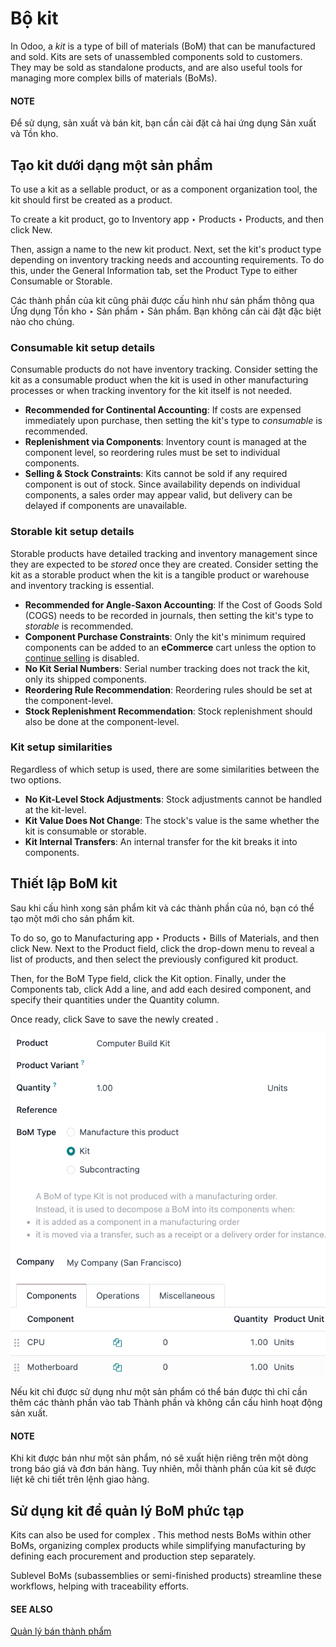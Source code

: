 # Bộ kit

In Odoo, a *kit* is a type of bill of materials (BoM) that can be manufactured and sold. Kits are
sets of unassembled components sold to customers. They may be sold as standalone products, and are
also useful tools for managing more complex bills of materials (BoMs).

#### NOTE
Để sử dụng, sản xuất và bán kit, bạn cần cài đặt cả hai ứng dụng Sản xuất và Tồn kho.

## Tạo kit dưới dạng một sản phẩm

To use a kit as a sellable product, or as a component organization tool, the kit should first be
created as a product.

To create a kit product, go to Inventory app ‣ Products ‣ Products, and then
click New.

Then, assign a name to the new kit product. Next, set the kit's product type depending on inventory
tracking needs and accounting requirements. To do this, under the General Information
tab, set the Product Type to either Consumable or Storable.

Các thành phần của kit cũng phải được cấu hình như sản phẩm thông qua Ứng dụng Tồn kho ‣ Sản phẩm ‣ Sản phẩm. Bạn không cần cài đặt đặc biệt nào cho chúng.

### Consumable kit setup details

Consumable products do not have inventory tracking. Consider setting the kit as a consumable product
when the kit is used in other manufacturing processes or when tracking inventory for the kit itself
is not needed.

* **Recommended for Continental Accounting**: If costs are expensed immediately upon purchase, then
  setting the kit's type to *consumable* is recommended.
* **Replenishment via Components**: Inventory count is managed at the component level, so reordering
  rules must be set to individual components.
* **Selling & Stock Constraints**: Kits cannot be sold if any required component is out of stock.
  Since availability depends on individual components, a sales order may appear valid, but delivery
  can be delayed if components are unavailable.

### Storable kit setup details

Storable products have detailed tracking and inventory management since they are expected to be
*stored* once they are created. Consider setting the kit as a storable product when the kit is a
tangible product or warehouse and inventory tracking is essential.

* **Recommended for Angle-Saxon Accounting**: If the Cost of Goods Sold (COGS) needs to be recorded
  in journals, then setting the kit's type to *storable* is recommended.
* **Component Purchase Constraints**: Only the kit's minimum required components can be added to an
  **eCommerce** cart unless the option to [continue
  selling](../../../websites/ecommerce/products/) is disabled.
* **No Kit Serial Numbers**: Serial number tracking does not track the kit, only its shipped
  components.
* **Reordering Rule Recommendation**: Reordering rules should be set at the component-level.
* **Stock Replenishment Recommendation**: Stock replenishment should also be done at the
  component-level.

### Kit setup similarities

Regardless of which setup is used, there are some similarities between the two options.

* **No Kit-Level Stock Adjustments**: Stock adjustments cannot be handled at the kit-level.
* **Kit Value Does Not Change**: The stock's value is the same whether the kit is consumable or
  storable.
* **Kit Internal Transfers**: An internal transfer for the kit breaks it into components.

## Thiết lập BoM kit

Sau khi cấu hình xong sản phẩm kit và các thành phần của nó, bạn có thể tạo một  mới cho sản phẩm kit.

To do so, go to Manufacturing app ‣ Products ‣ Bills of Materials, and then
click New. Next to the Product field, click the drop-down menu to reveal a
list of products, and then select the previously configured kit product.

Then, for the BoM Type field, click the Kit option. Finally, under the
Components tab, click Add a line, and add each desired component, and
specify their quantities under the Quantity column.

Once ready, click Save to save the newly created .

![Chọn kit trên danh mục vật tư.](../../../../.gitbook/assets/bom-kit-selection.png)

Nếu kit chỉ được sử dụng như một sản phẩm có thể bán được thì chỉ cần thêm các thành phần vào tab Thành phần và không cần cấu hình hoạt động sản xuất.

#### NOTE
Khi kit được bán như một sản phẩm, nó sẽ xuất hiện riêng trên một dòng trong báo giá và đơn bán hàng. Tuy nhiên, mỗi thành phần của kit sẽ được liệt kê chi tiết trên lệnh giao hàng.

## Sử dụng kit để quản lý BoM phức tạp

Kits can also be used for complex . This method nests BoMs within
other BoMs, organizing complex products while simplifying manufacturing by defining each procurement
and production step separately.

Sublevel BoMs (subassemblies or semi-finished products) streamline these workflows, helping with
traceability efforts.

#### SEE ALSO
[Quản lý bán thành phẩm](sub_assemblies.md)
